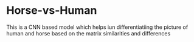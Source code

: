 # Horse-vs-Human
This is a CNN based model which helps iun differentiatiing the picture of human and horse based on the matrix similarities and differences
